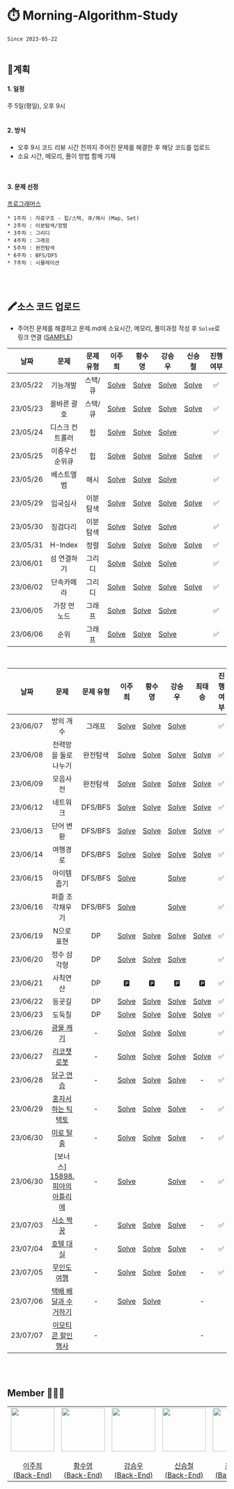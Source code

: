# ⏱️ Morning-Algorithm-Study
`Since 2023-05-22`
</br>
</br>

## 📍계획 
#### 1. 일정
주 5일(평일), 오후 9시    
</br>

#### 2. 방식
* 오후 9시 코드 리뷰 시간 전까지 주어진 문제를 해결한 후 해당 코드를 업로드
* 소요 시간, 메모리, 풀이 방법 함께 기재
</br>

#### 3. 문제 선정
[프로그래머스](https://programmers.co.kr/)    

```
* 1주차 : 자료구조 - 힙/스택, 큐/해시 (Map, Set)
* 2주차 : 이분탐색/정렬
* 3주차 : 그리디
* 4주차 : 그래프
* 5주차 : 완전탐색
* 6주차 : BFS/DFS
* 7주차 : 시뮬레이션
```
</br>
</br>

## 🖍️소스 코드 업로드 
- 주어진 문제를 해결하고 문제.md에 소요시간, 메모리, 풀이과정 작성 후 `Solve`로 링크 연결 ([SAMPLE](SAMPLE/README.md))

|**날짜**| **문제** | **문제 유형** | **이주희** | **황수영** | **강승우** | **신승철** | **진행 여부** |
|:-----:|:------:|:------:|:------:|:------:|:------:|:------:|:------:|
| 23/05/22 |  기능개발 | 스택/큐 |  <a href="/1주차/이주희/기능개발.md">Solve</a>   | <a href="/1주차/황수영/기능개발.md">Solve</a> |  <a href="/1주차/강승우/기능개발.md">Solve</a>   | <a href="/1주차/신승철/기능개발.md">Solve</a> | ✅ |
| 23/05/23 |  올바른 괄호 | 스택/큐  | <a href="/1주차/이주희/올바른괄호.md">Solve</a> | <a href="/1주차/황수영/올바른 괄호.md">Solve</a> |<a href="/1주차/강승우/올바른 괄호.md">Solve</a>  | <a href="1주차/신승철/올바른 괄호.md">Solve</a> | ✅ |
| 23/05/24 |  디스크 컨트롤러 | 힙 | <a href="/1주차/이주희/디스크컨트롤러.md">Solve</a>  | <a href="/1주차/황수영/디스크 컨트롤러.md">Solve</a> |<a href="/1주차/강승우/디스크 컨트롤러.md">Solve</a>  |  | ✅ |
| 23/05/25 |  이중우선순위큐 | 힙 | <a href="/1주차/이주희/이중우선순위큐.md">Solve</a>  | <a href="/1주차/황수영/이중우선순위큐.md">Solve</a> | <a href="/1주차/강승우/이중우선순위큐.md">Solve</a>  | <a href="1주차/신승철/이중우선순위큐.md">Solve</a> | ✅  |
| 23/05/26 | 베스트앨범 | 해시 | <a href="/1주차/이주희/베스트앨범.md">Solve</a> | <a href="/1주차/황수영/베스트앨범.md">Solve</a> |<a href="/1주차/강승우/베스트앨범.md">Solve</a>  |  | ✅ |
| 23/05/29 | 입국심사 | 이분탐색 | <a href="/2주차/이주희/입국심사.md">Solve</a> | <a href="/2주차/황수영/입국심사.md">Solve</a> | <a href="/1주차/강승우/입국심사.md">Solve</a> | <a href="2주차/신승철/입국심사.md">Solve</a> | ✅ |
| 23/05/30 | 징검다리 | 이분탐색 | <a href="/2주차/이주희/징검다리.md">Solve</a> | <a href="/2주차/황수영/징검다리.md">Solve</a> | <a href="/2주차/강승우/징검다리.md">Solve</a> |  | ✅ |
| 23/05/31 | H-Index | 정렬 | <a href="/2주차/이주희/H-index.md">Solve</a> | <a href="/2주차/황수영/H-index.md">Solve</a> | <a href="/2주차/강승우/H-Index.md">Solve</a> | <a href="/2주차/신승철/H-Index.md">Solve</a> | ✅ |
| 23/06/01 | 섬 연결하기 | 그리디 | <a href="/2주차/이주희/섬연결하기.md">Solve</a> | <a href="/2주차/황수영/섬연결하기.md">Solve</a> | <a href="/2주차/강승우/섬 연결하기.md">Solve</a> |  | ✅  |
| 23/06/02 | 단속카메라 | 그리디 | <a href="/2주차/이주희/단속카메라.md">Solve</a> | <a href="/2주차/황수영/단속카메라.md">Solve</a> | <a href="/2주차/강승우/단속카메라.md">Solve</a> | <a href="/2주차/신승철/단속카메라.md">Solve</a> | ✅ |
| 23/06/05 | 가장 먼 노드 | 그래프 | <a href="/3주차/이주희/가장먼노드.md">Solve</a> | <a href="/3주차/황수영/가장먼노드.md">Solve</a> | <a href="/3주차/강승우/가장 먼 노드.md">Solve</a> |  | ✅ |
| 23/06/06 | 순위 | 그래프 | <a href="/3주차/이주희/순위.md">Solve</a> | <a href="/3주차/황수영/순위.md">Solve</a> | <a href="/3주차/강승우/순위.md">Solve</a> |  | ✅ |
</br>

|**날짜**| **문제** | **문제 유형** | **이주희** | **황수영** | **강승우** | **최태승** | **진행 여부** |
|:-----:|:------:|:------:|:------:|:------:|:------:|:------:|:------:|
| 23/06/07 | 방의 개수 | 그래프 | <a href="/3주차/이주희/방의개수.md">Solve</a> | <a href="/3주차/황수영/방의개수.md">Solve</a> | <a href="/3주차/강승우/방의 개수.md">Solve</a>  |  | ✅  |
| 23/06/08 | 전력망을 둘로 나누기 | 완전탐색 | <a href="/3주차/이주희/전력망을둘로나누기.md">Solve</a> | <a href="/3주차/황수영/전력망을둘로나누기.md">Solve</a> | <a href="/3주차/강승우/전력망을 둘로 나누기.md">Solve</a> | <a href="3주차/최태승/전력망을 둘로 나누기.md">Solve</a> |  ✅ |
| 23/06/09 | 모음사전 | 완전탐색 | <a href="/3주차/이주희/모음사전.md">Solve</a>  | <a href="/3주차/황수영/모음사전.md">Solve</a> | <a href="/3주차/강승우/모음사전.md">Solve</a> | <a href="/3주차/최태승/모음사전.md">Solve</a> | ✅ |
| 23/06/12 | 네트워크 | DFS/BFS | <a href="/4주차/이주희/네트워크.md">Solve</a> | <a href="/4주차/황수영/네트워크.md">Solve</a> | <a href="/4주차/강승우/네트워크.md">Solve</a> | <a href="/4주차/최태승/네트워크.md">Solve</a> | ✅ |
| 23/06/13 | 단어 변환 | DFS/BFS | <a href="/4주차/이주희/단어변환.md">Solve</a> | <a href="/4주차/황수영/단어변환.md">Solve</a> | <a href="/4주차/강승우/단어 변환.md">Solve</a> | <a href="/4주차/최태승/단어변환.md">Solve</a> | ✅ |
| 23/06/14 | 여행경로 | DFS/BFS | <a href="/4주차/이주희/여행경로.md">Solve</a> |  <a href="/4주차/황수영/여행경로.md">Solve</a> | <a href="/4주차/강승우/여행경로.md">Solve</a> | <a href="/4주차/최태승/여행경로.md">Solve</a> | ✅ |
| 23/06/15 | 아이템 줍기 | DFS/BFS | <a href="/4주차/이주희/아이템줍기.md">Solve</a> |  | <a href="/4주차/강승우/아이템 줍기.md">Solve</a> |  | ✅ |
| 23/06/16 | 퍼즐 조각채우기 | DFS/BFS | <a href="/4주차/이주희/퍼즐조각채우기.md">Solve</a> |  | <a href="/4주차/강승우/퍼즐 조각 채우기.md">Solve</a> |  | ✅ |
| 23/06/19 | N으로 표현 | DP | <a href="/5주차/이주희/N으로표현.md">Solve</a> | <a href="/5주차/황수영/N으로표현.md">Solve</a> | <a href="/5주차/강승우/N으로 표현.md">Solve</a> | <a href="/5주차/최태승/N으로 표현.md">Solve</a> | ✅ |
| 23/06/20 | 정수 삼각형 | DP | <a href="/5주차/이주희/정수삼각형.md">Solve</a>  | <a href="/5주차/황수영/정수삼각형.md">Solve</a> | <a href="/5주차/강승우/정수 삼각형.md">Solve</a> |  | ✅ |
| 23/06/21 | 사칙연산 | DP | 🅿️ | 🅿️ | 🅿️ | 🅿️ | ✅ |
| 23/06/22 | 등굣길 | DP |  <a href="/5주차/이주희/등굣길.md">Solve</a> | <a href="/5주차/황수영/등굣길.md">Solve</a>  | <a href="/5주차/강승우/등굣길.md">Solve</a> | <a href="/5주차/최태승/등굣길.md">Solve</a> | ✅ |
| 23/06/23 | 도둑질 | DP | <a href="/5주차/이주희/도둑질.md">Solve</a> | <a href="/5주차/황수영/도둑질.md">Solve</a> | <a href="/5주차/강승우/도둑질.md">Solve</a> | <a href="/5주차/최태승/도둑질.md">Solve</a>  | ✅  |
| 23/06/26 | <a href="https://school.programmers.co.kr/learn/courses/30/lessons/172927?language=java">광물 캐기</a> | - | <a href="/6주차/이주희/광물캐기.md">Solve</a> | <a href="/6주차/황수영/광물캐기.md">Solve</a> | <a href="/6주차/강승우/광물 캐기.md">Solve</a> |  | ✅ |
| 23/06/27 | <a href="https://school.programmers.co.kr/learn/courses/30/lessons/169199?language=java">리코챗 로봇</a> | - | <a href="/6주차/이주희/리코챗로봇.md">Solve</a> | <a href="/6주차/황수영/리코쳇로봇.md">Solve</a> | <a href="/6주차/강승우/리코쳇 로봇.md">Solve</a> | <a href="/6주차/최태승/리코쳇 로봇.md">Solve</a> | ✅ |
| 23/06/28 | <a href="https://school.programmers.co.kr/learn/courses/30/lessons/169198?language=java">당구 연습</a> | - | <a href="/6주차/이주희/당구연습.md">Solve</a> | <a href="/6주차/황수영/당구연습.md">Solve</a> | <a href="/6주차/강승우/당구 연습.md">Solve</a> | - | ✅ |
| 23/06/29 | <a href="https://school.programmers.co.kr/learn/courses/30/lessons/160585?language=java">혼자서하는 틱택토</a> | - | <a href="/6주차/이주희/혼자서하는틱택토.md">Solve</a> | <a href="/6주차/황수영/혼자서하는틱택토.md">Solve</a> | <a href="/6주차/강승우/혼자서 하는 틱택토.md">Solve</a> | - | ✅ |
| 23/06/30 | <a href="https://school.programmers.co.kr/learn/courses/30/lessons/159993?language=java">미로 탈출</a> | - | <a href="/6주차/이주희/미로탈출.md">Solve</a> | <a href="/6주차/황수영/미로탈출.md">Solve</a> | <a href="/6주차/강승우/미로 탈출.md">Solve</a> | - | ✅ |
| 23/06/30 | [보너스] [15898. 피아의</br> 아틀리에](https://www.acmicpc.net/problem/15898) | - | <a href="/6주차/이주희/피아의아틀리에.md">Solve</a> |  | <a href="/6주차/강승우/피아의 아틀리에.md">Solve</a> | - | ✅ |
| 23/07/03 | <a href="https://school.programmers.co.kr/learn/courses/30/lessons/152996?language=java">시소 짝꿍</a> | - | <a href="/7주차/이주희/시소짝꿍.md">Solve</a> | <a href="/7주차/황수영/시소짝꿍.md">Solve</a> | <a href="/7주차/강승우/시소 짝꿍.md">Solve</a>  | - | ✅ |
| 23/07/04 | <a href="https://school.programmers.co.kr/learn/courses/30/lessons/155651?language=java">호텔 대실</a> | - | <a href="/7주차/이주희/호텔대실.md">Solve</a> | <a href="/7주차/황수영/호텔대실.md">Solve</a> | <a href="/7주차/강승우/호텔 대실.md">Solve</a> | - |  ✅ |
| 23/07/05 | <a href="https://school.programmers.co.kr/learn/courses/30/lessons/154540?language=java">무인도 여행</a> | - | <a href="/7주차/이주희/무인도여행.md">Solve</a> | <a href="/7주차/황수영/무인도여행.md">Solve</a> | <a href="/7주차/강승우/무인도 여행.md">Solve</a> | - | ✅ |
| 23/07/06 | <a href="https://school.programmers.co.kr/learn/courses/30/lessons/150369?language=java">택배 배달과 수거하기</a> | - | <a href="/7주차/이주희/택배배달과수거하기.md">Solve</a>  | <a href="/7주차/황수영/택배배달과수거하기.md">Solve</a> |   | - |   |
| 23/07/07 | <a href="https://school.programmers.co.kr/learn/courses/30/lessons/150368?language=java">이모티콘 할인행사</a> | - |  |  |   | - |   |


</br>
</br>

## Member 👨🏻‍💻
<table>
  <tr>
    <td height="20px" align="center"><a href="https://github.com/joohee56">
      <img src="https://avatars.githubusercontent.com/joohee56" width="100px"/> <br><br> 이주희 <br>(Back-End) </a> <br></td>
    <td height="20px" align="center"><a href="https://github.com/sooyoungh">
      <img src="https://avatars.githubusercontent.com/sooyoungh" width="100px"/> <br><br> 황수영 <br>(Back-End) </a> <br></td>
    <td height="20px" align="center"><a href="https://github.com/ksw13">
      <img src="https://avatars.githubusercontent.com/ksw13" width="100px"/> <br><br> 강승우 <br>(Back-End) </a> <br></td>
    <td height="20px" align="center"><a href="https://github.com/sc0116">
      <img src="https://avatars.githubusercontent.com/sc0116" width="100px"/> <br><br> 신승철 <br>(Back-End) </a> <br></td>
     <td height="20px" align="center"><a href="https://github.com/isshosng">
      <img src="https://avatars.githubusercontent.com/isshosng" width="100px"/> <br><br> 최태승 <br>(Back-End) </a> <br></td>
  </tr>
</table>
</br>
